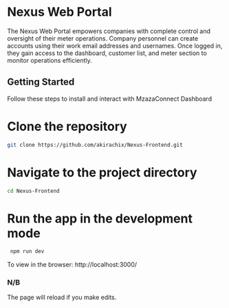# Nexus Web Portal

The Nexus Web Portal empowers companies with complete control and oversight of their meter operations. Company personnel can create accounts using their work email addresses and usernames. Once logged in, they gain access to the dashboard, customer list, and meter section to monitor operations efficiently.

## Getting Started

Follow these steps to install and interact with MzazaConnect Dashboard
# Clone the repository
``` sh
git clone https://github.com/akirachix/Nexus-Frontend.git
```
# Navigate to the project directory
``` sh
cd Nexus-Frontend
```
# Run the app in the development mode
``` sh
 npm run dev
 ```
To view in the browser: http://localhost:3000/
### N/B
The page will reload if you make edits.